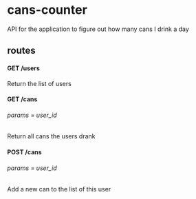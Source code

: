 # cans-counter
API for the application to figure out how many cans I drink a day

## routes

#### GET /users
Return the list of users

#### GET /cans
###### params = user_id
Return all cans the users drank

#### POST /cans
###### params = user_id
Add a new can to the list of this user
